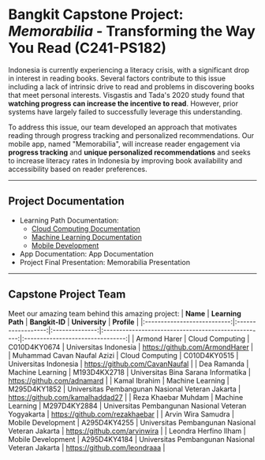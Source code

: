 # Bangkit Capstone Project: **_Memorabilia_** - Transforming the Way You Read (**C241-PS182**)
 Indonesia is currently experiencing a literacy crisis, with a significant drop in interest in reading books. Several factors contribute to this issue including a lack of intrinsic drive to read and problems in discovering books that meet personal interests. Visgastis and Tada's 2020 study found that **watching progress can increase the incentive to read**. However, prior systems have largely failed to successfully leverage this understanding.

To address this issue, our team developed an approach that motivates reading through progress tracking and personalized recommendations. Our mobile app, named "Memorabilia", will increase reader engagement via **progress tracking** and **unique personalized recommendations** and seeks to increase literacy rates in Indonesia by improving book availability and accessibility based on reader preferences.
___
## Project Documentation
* Learning Path Documentation:
    * [Cloud Computing Documentation](https://github.com/Memorabillia/Memorabillia/tree/CC-Documentation)
    * [Machine Learning Documentation](https://github.com/Memorabillia/Memorabillia/tree/ML-Documentation)
    * [Mobile Development](https://github.com/Memorabillia/Memorabillia/tree/MD-Documentation)
* App Documentation: App Documentation
* Project Final Presentation: Memorabilia Presentation
___
## Capstone Project Team
Meet our amazing team behind this amazing project:
|           **Name**          |  **Learning Path** | **Bangkit-ID** |                    **University**                   |            **Profile**           |
|:---------------------------:|:------------------:|:--------------:|:---------------------------------------------------:|:--------------------------------:|
|         Armond Harer        |   Cloud Computing  |  C010D4KY0674  |                Universitas Indonesia                |  https://github.com/ArmondHarer  |
| Muhammad Cavan Naufal Azizi |   Cloud Computing  |  C010D4KY0515  |                Universitas Indonesia                |  https://github.com/CavanNaufal  |
|         Dea Ramanda         |  Machine Learning  |  M193D4KX2718  |         Universitas Bina Sarana Informatika         |    https://github.com/adnamard   |
|        Kamal Ibrahim        |  Machine Learning  |  M295D4KY1852  |   Universitas Pembangunan Nasional Veteran Jakarta  | https://github.com/kamalhaddad27 |
|     Reza Khaebar Muhdam     |  Machine Learning  |  M297D4KY2884  | Universitas Pembangunan Nasional Veteran Yogyakarta |  https://github.com/rezakhaebar  |
|      Arvin Wira Samudra     | Mobile Development |  A295D4KY4255  |   Universitas Pembangunan Nasional Veteran Jakarta  |   https://github.com/arvinwira   |
|    Leondra Herfino Ilham    | Mobile Development |  A295D4KY4184  |   Universitas Pembangunan Nasional Veteran Jakarta  |   https://github.com/leondraaa   |
